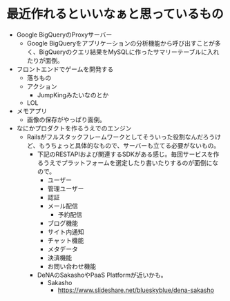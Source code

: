 # 最近作れるといいなぁと思っているもの
- Google BigQueryのProxyサーバー
  - Google BigQueryをアプリケーションの分析機能から呼び出すことが多く、BigQueryのクエリ結果をMySQLに作ったサマリーテーブルに入れたりが面倒。
- フロントエンドでゲームを開発する
  - 落ちもの
  - アクション
    - JumpKingみたいなのとか
  - LOL
- メモアプリ
  - 画像の保存がやっぱり面倒。
- なにかプロダクトを作るうえでのエンジン
  - Railsがフルスタックフレームワークとしてそういった役割なんだろうけど、もうちょっと具体的なもので、サーバーも立てる必要がないもの。
    - 下記のRESTAPIおよび関連するSDKがある感じ。毎回サービスを作るうえでプラットフォームを選定したり書いたりするのが面倒になので。
      - ユーザー
      - 管理ユーザー
      - 認証
      - メール配信
        - 予約配信
      - ブログ機能
      - サイト内通知
      - チャット機能
      - メタデータ
      - 決済機能
      - お問い合わせ機能
    - DeNAのSakashoやPaaS Platformが近いかも。
      - Sakasho
        - https://www.slideshare.net/blueskyblue/dena-sakasho